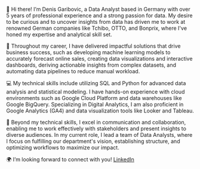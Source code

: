 👋 Hi there! I’m Denis Garibovic, a Data Analyst based in Germany with over 5 years of professional experience and a strong passion for data. My desire to be curious and to uncover insights from data has driven me to work at renowned German companies like Tchibo, OTTO, and Bonprix, where I've honed my expertise and analytical skill set.

🚀 Throughout my career, I have delivered impactful solutions that drive business success, such as developing machine learning models to accurately forecast online sales, creating data visualizations and interactive dashboards, deriving actionable insights from complex datasets, and automating data pipelines to reduce manual workload.

💻 My technical skills include utilizing SQL and Python for advanced data analysis and statistical modeling. I have hands-on experience with cloud environments such as Google Cloud Platform and data warehouses like Google BigQuery. Specializing in Digital Analytics, I am also proficient in Google Analytics (GA4) and data visualization tools like Looker and Tableau.

🤝 Beyond my technical skills, I excel in communication and collaboration, enabling me to work effectively with stakeholders and present insights to diverse audiences. In my current role, I lead a team of Data Analysts, where I focus on fulfilling our department's vision, establishing structure, and optimizing workflows to maximize our impact.

🌍 I’m looking forward to connect with you! [LinkedIn](https://www.linkedin.com/in/denis-garibovic/)
